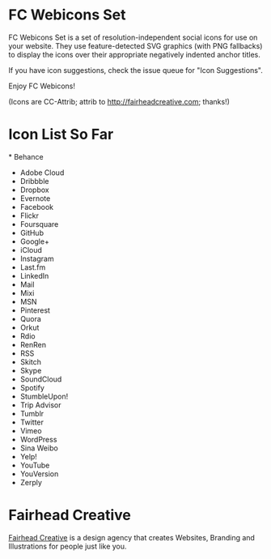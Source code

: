 FC Webicons Set
=====================

FC Webicons Set is a set of resolution-independent social icons for use on your website. They use feature-detected SVG graphics (with PNG fallbacks) to display the icons over their appropriate negatively indented anchor titles.

If you have icon suggestions, check the issue queue for "Icon Suggestions".

Enjoy FC Webicons!

(Icons are CC-Attrib; attrib to http://fairheadcreative.com; thanks!)


Icon List So Far
=================

* Behance
* Adobe Cloud
* Dribbble
* Dropbox
* Evernote
* Facebook
* Flickr
* Foursquare
* GitHub
* Google+
* iCloud
* Instagram
* Last.fm
* LinkedIn
* Mail
* Mixi
* MSN
* Pinterest
* Quora
* Orkut
* Rdio
* RenRen
* RSS
* Skitch
* Skype
* SoundCloud
* Spotify
* StumbleUpon!
* Trip Advisor
* Tumblr
* Twitter
* Vimeo
* WordPress
* Sina Weibo
* Yelp!
* YouTube
* YouVersion
* Zerply


Fairhead Creative
=================

[Fairhead Creative](http://fairheadcreative.com) is a design agency that creates Websites, Branding and Illustrations for people just like you.